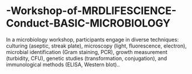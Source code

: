 # -Workshop-of-MRDLIFESCIENCE-Conduct-BASIC-MICROBIOLOGY
In a microbiology workshop, participants engage in diverse techniques: culturing (aseptic, streak plate), microscopy (light, fluorescence, electron), microbial identification (Gram staining, PCR), growth measurement (turbidity, CFU), genetic studies (transformation, conjugation), and immunological methods (ELISA, Western blot)..

